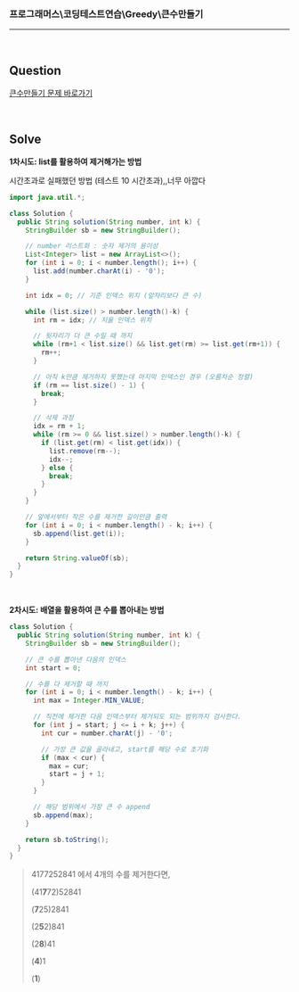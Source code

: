 ### 프로그래머스\코딩테스트연습\Greedy\큰수만들기

---

<br/>

## Question

[큰수만들기 문제 바로가기](https://school.programmers.co.kr/learn/courses/30/lessons/42883)

<br/>

## Solve

**1차시도: list를 활용하여 제거해가는 방법**

시간초과로 실패했던 방법 (테스트 10 시간초과),,너무 아깝다

```java
import java.util.*;

class Solution {
  public String solution(String number, int k) {
    StringBuilder sb = new StringBuilder();

    // number 리스트화 : 숫자 제거의 용이성
    List<Integer> list = new ArrayList<>();
    for (int i = 0; i < number.length(); i++) {
      list.add(number.charAt(i) - '0');
    }

    int idx = 0; // 기준 인덱스 위치 (앞자리보다 큰 수)

    while (list.size() > number.length()-k) {
      int rm = idx; // 지울 인덱스 위치

      // 뒷자리가 더 큰 수일 때 까지
      while (rm+1 < list.size() && list.get(rm) >= list.get(rm+1)) {
        rm++;
      }

      // 아직 k만큼 제거하지 못했는데 마지막 인덱스인 경우 (오름차순 정렬)
      if (rm == list.size() - 1) {
        break;
      }

      // 삭제 과정
      idx = rm + 1;
      while (rm >= 0 && list.size() > number.length()-k) {
        if (list.get(rm) < list.get(idx)) {
          list.remove(rm--);
          idx--;
        } else {
          break;
        }
      }
    }

    // 앞에서부터 작은 수를 제거한 길이만큼 출력
    for (int i = 0; i < number.length() - k; i++) {
      sb.append(list.get(i));
    }

    return String.valueOf(sb);
  }
}
```

<br/>

**2차시도: 배열을 활용하여 큰 수를 뽑아내는 방법**

```java
class Solution {
  public String solution(String number, int k) {
    StringBuilder sb = new StringBuilder();

    // 큰 수를 뽑아낸 다음의 인덱스
    int start = 0;

    // 수를 다 제거할 때 까지
    for (int i = 0; i < number.length() - k; i++) {
      int max = Integer.MIN_VALUE;

      // 직전에 제거한 다음 인덱스부터 제거되도 되는 범위까지 검사한다.
      for (int j = start; j <= i + k; j++) {
        int cur = number.charAt(j) - '0';

        // 가장 큰 값을 골라내고, start를 해당 수로 초기화
        if (max < cur) {
          max = cur;
          start = j + 1;
        }
      }

      // 해당 범위에서 가장 큰 수 append
      sb.append(max);
    }

    return sb.toString();
  }
}
```

> 4177252841 에서 4개의 수를 제거한다면,
>
> (41**7**72)52841
>
> (**7**25)2841
>
> (2**5**2)841
>
> (2**8**)41
>
> (**4**)1
>
> (**1**)
